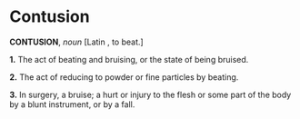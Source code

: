 # Contusion

**CONTUSION**, _noun_ \[Latin , to beat.\]

**1.** The act of beating and bruising, or the state of being bruised.

**2.** The act of reducing to powder or fine particles by beating.

**3.** In surgery, a bruise; a hurt or injury to the flesh or some part of the body by a blunt instrument, or by a fall.